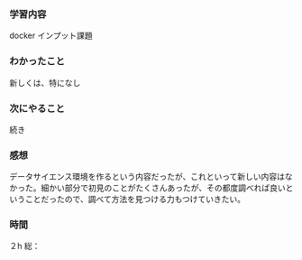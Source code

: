  ### 学習内容
 docker インプット課題
 ### わかったこと
 新しくは、特になし
 ### 次にやること
 続き
 ### 感想
 データサイエンス環境を作るという内容だったが、これといって新しい内容はなかった。細かい部分で初見のことがたくさんあったが、その都度調べれば良いということだったので、調べて方法を見つける力もつけていきたい。
 ### 時間
 ２h
 総：
